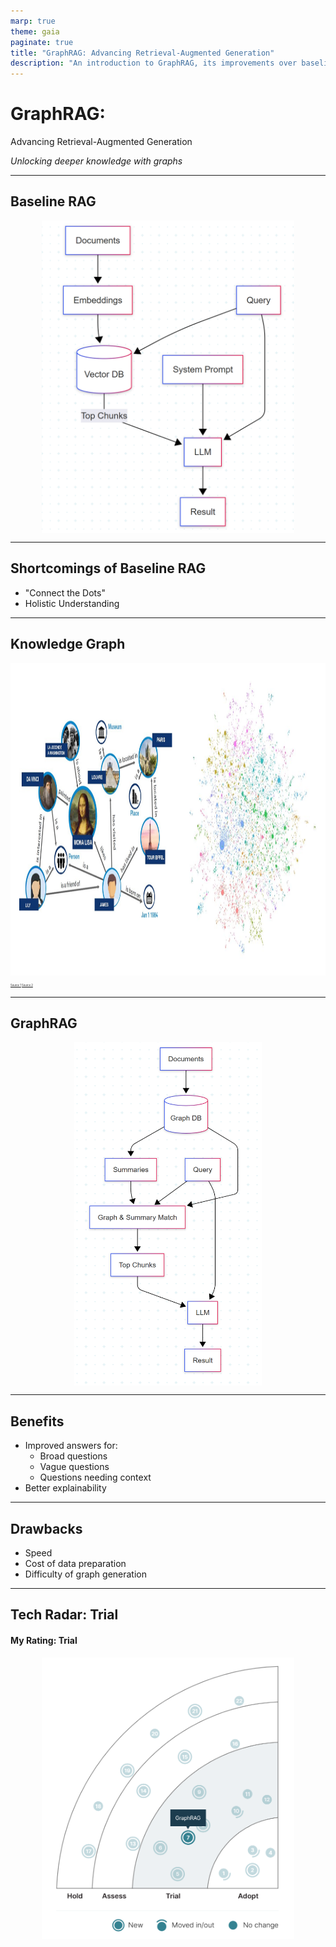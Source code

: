 ```yaml
---
marp: true
theme: gaia
paginate: true
title: "GraphRAG: Advancing Retrieval-Augmented Generation"
description: "An introduction to GraphRAG, its improvements over baseline RAG, and why it matters."
---
```


# GraphRAG:  
Advancing Retrieval-Augmented Generation

*Unlocking deeper knowledge with graphs*

---

## Baseline RAG

<img src="baseline-rag-diagram.png" alt="Baseline RAG" style="width:auto; height:500px; display: block; margin: auto;" />

---

## Shortcomings of Baseline RAG

- "Connect the Dots"
- Holistic Understanding

---

## Knowledge Graph

<img src="knowledge-graph.png" alt="Knowledge Graph" style="width:auto; height:500px;" />
<br/>
<span style="font-size:0.3em;color:#555;">
<a href="https://convergetp.com/2024/08/07/graphrag-elevating-rag-with-next-gen-knowledge-graphs/">Source 1</a>
<a href="https://www.microsoft.com/en-us/research/blog/graphrag-unlocking-llm-discovery-on-narrative-private-data/">Source 2</a>
</span>

---

## GraphRAG


<img src="graph-rag-diagram.png" alt="GraphRAG Diagram" style="width:auto; height:550px; display: block; margin: auto;" />

---

## Benefits

- Improved answers for:
  - Broad questions
  - Vague questions
  - Questions needing context
- Better explainability

---

## Drawbacks

- Speed
- Cost of data preparation
- Difficulty of graph generation

---

## Tech Radar: Trial

#### My Rating: Trial

<img src="radar-blip.png" alt="Alt Text" style="width:auto; height:450px; display: block; margin: auto;" />